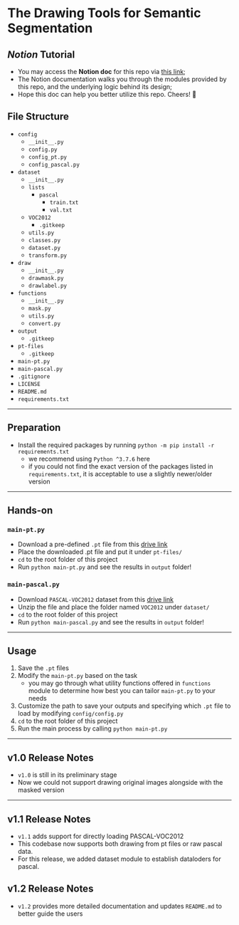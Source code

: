 # The Drawing Tools for Semantic Segmentation

## *Notion* Tutorial
- You may access the **Notion doc** for this repo via [this link](https://distinct-walleye-0b3.notion.site/Draw-Utilities-f06c41393ba840edaccec2c02b4bcbda);
- The Notion documentation walks you through the modules provided by this repo, and the underlying logic behind its design;
- Hope this doc can help you better utilize this repo. Cheers! 🤗

## File Structure
- `config`
    - `__init__.py`
    - `config.py`
    - `config_pt.py`
    - `config_pascal.py`
- `dataset`
    - `__init__.py`
    - `lists`
        - `pascal`
            - `train.txt`
            - `val.txt`
    - `VOC2012`
        - `.gitkeep`
    - `utils.py`
    - `classes.py`
    - `dataset.py`
    - `transform.py`
- `draw`
    - `__init__.py`
    - `drawmask.py`
    - `drawlabel.py`
- `functions`
    - `__init__.py`
    - `mask.py`
    - `utils.py`
    - `convert.py`
- `output`
    - `.gitkeep`
- `pt-files`
    - `.gitkeep`
- `main-pt.py`
- `main-pascal.py`
- `.gitignore`
- `LICENSE`
- `README.md`
- `requirements.txt`

---
## Preparation
- Install the required packages by running `python -m pip install -r requirements.txt` 
    - we recommend using `Python ^3.7.6` here
    - if you could not find the exact version of the packages listed in `requirements.txt`, it is acceptable to use a slightly newer/older version

---
## Hands-on

### `main-pt.py`
- Download a pre-defined `.pt` file from this [drive link](https://drive.google.com/file/d/1ydF8tyVupIqYYsqoZGGYR3hWYr3_jykM/view?usp=sharing)
- Place the downloaded .pt file and put it under `pt-files/`
- `cd` to the root folder of this project
- Run `python main-pt.py` and see the results in `output` folder!

### `main-pascal.py`
- Download `PASCAL-VOC2012` dataset from this [drive link](https://drive.google.com/file/d/1zuek0869oc6VZO1kf8K-DWx9tgo8PVyc/view?usp=sharing)
- Unzip the file and place the folder named `VOC2012` under `dataset/`
- `cd` to the root folder of this project
- Run `python main-pascal.py` and see the results in `output` folder!

---
## Usage 
1. Save the `.pt` files 
2. Modify the `main-pt.py` based on the task
    - you may go through what utility functions offered in `functions` module to determine how best you can tailor `main-pt.py` to your needs
3. Customize the path to save your outputs and specifying which `.pt` file to load by modifying `config/config.py`
4. `cd` to the root folder of this project
5. Run the main process by calling `python main-pt.py`

---
## v1.0 Release Notes
- `v1.0` is still in its preliminary stage
- Now we could not support drawing original images alongside with the masked version

---
## v1.1 Release Notes
- `v1.1` adds support for directly loading PASCAL-VOC2012 
- This codebase now supports both drawing from pt files or raw pascal data. 
- For this release, we added dataset module to establish dataloders for pascal.

## v1.2 Release Notes
- `v1.2` provides more detailed documentation and updates `README.md` to better guide the users